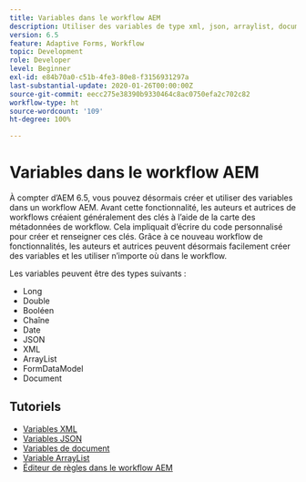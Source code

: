 ```yaml
---
title: Variables dans le workflow AEM
description: Utiliser des variables de type xml, json, arraylist, document dans le workflow aem
version: 6.5
feature: Adaptive Forms, Workflow
topic: Development
role: Developer
level: Beginner
exl-id: e84b70a0-c51b-4fe3-80e8-f3156931297a
last-substantial-update: 2020-01-26T00:00:00Z
source-git-commit: eecc275e38390b9330464c8ac0750efa2c702c82
workflow-type: ht
source-wordcount: '109'
ht-degree: 100%

---
```


# Variables dans le workflow AEM

À compter d’AEM 6.5, vous pouvez désormais créer et utiliser des variables dans un workflow AEM. Avant cette fonctionnalité, les auteurs et autrices de workflows créaient généralement des clés à l’aide de la carte des métadonnées de workflow. Cela impliquait d’écrire du code personnalisé pour créer et renseigner ces clés. Grâce à ce nouveau workflow de fonctionnalités, les auteurs et autrices peuvent désormais facilement créer des variables et les utiliser n’importe où dans le workflow.

Les variables peuvent être des types suivants :

* Long
* Double
* Booléen
* Chaîne
* Date
* JSON
* XML
* ArrayList
* FormDataModel
* Document

## Tutoriels

* [Variables XML](part1.md)
* [Variables JSON](part2.md)
* [Variables de document](part3.md)
* [Variable ArrayList](part4.md)
* [Éditeur de règles dans le workflow AEM](part5.md)
